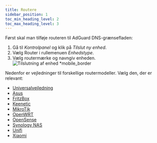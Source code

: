```yaml
---
title: Routere
sidebar_position: 1
toc_min_heading_level: 2
toc_max_heading_level: 3
---
```


Først skal man tilføje routeren til AdGuard DNS-grænsefladen:

1. Gå til _Kontrolpanel_ og klik på _Tilslut ny enhed_.
2. Vælg Router i rullemenuen _Enhedstype_.
3. Vælg routermærke og navngiv enheden.
   ![Tilslutning af enhed \*mobile\_border](https://cdn.adtidy.org/content/kb/dns/private/new_dns/connect/choose_router.png)

Nedenfor er vejledninger til forskellige routermodeller. Vælg den, der er relevant:

- [Universalvejledning](/private-dns/connect-devices/routers/universal.md)
- [Asus](/private-dns/connect-devices/routers/asus.md)
- [FritzBox](/private-dns/connect-devices/routers/fritzbox.md)
- [Keenetic](/private-dns/connect-devices/routers/keenetic.md)
- [MikroTik](/private-dns/connect-devices/routers/mikrotik.md)
- [OpenWRT](/private-dns/connect-devices/routers/openwrt.md)
- [OpenSense](/private-dns/connect-devices/routers/opnsense.md)
- [Synology NAS](/private-dns/connect-devices/routers/synology-nas.md)
- [Unifi](/private-dns/connect-devices/routers/unifi.md)
- [Xiaomi](/private-dns/connect-devices/routers/xiaomi.md)
